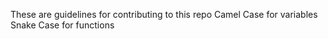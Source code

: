 These are guidelines for contributing to this repo
Camel Case for variables
Snake Case for functions

